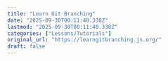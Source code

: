 ```yaml
---
title: "Learn Git Branching"
date: "2025-09-30T00:11:40.338Z"
lastmod: "2025-09-30T00:11:40.338Z"
categories: ["Lessons/Tutorials"]
original_url: "https://learngitbranching.js.org/"
draft: false
---
```

